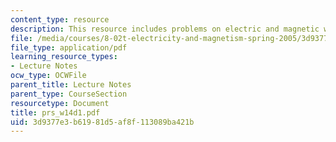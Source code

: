 ```yaml
---
content_type: resource
description: This resource includes problems on electric and magnetic wave.
file: /media/courses/8-02t-electricity-and-magnetism-spring-2005/3d9377e3b61981d5af8f113089ba421b_prs_w14d1.pdf
file_type: application/pdf
learning_resource_types:
- Lecture Notes
ocw_type: OCWFile
parent_title: Lecture Notes
parent_type: CourseSection
resourcetype: Document
title: prs_w14d1.pdf
uid: 3d9377e3-b619-81d5-af8f-113089ba421b
---
```

